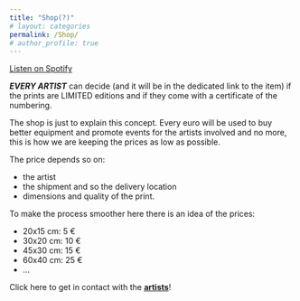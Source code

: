 ```yaml
---
title: "Shop(?)"
# layout: categories
permalink: /Shop/
# author_profile: true
---
```


[Listen on Spotify](https://open.spotify.com/track/53Ggzk6QHzzsIeJnoOsDNk?si=d31bb834a88b4ba9)


***EVERY ARTIST*** can decide (and it will be in the dedicated link to the item) if the prints are LIMITED editions and if they come with a certificate of the numbering.

The shop is just to explain this concept. Every euro will be used to buy better equipment and promote events for the artists involved and no more, this is how we are keeping the prices as low as possible. 

The price depends so on:
- the artist 
- the shipment and so the delivery location
- dimensions and quality of the print.

To make the process smoother here there is an idea of the prices:

- 20x15 cm: 5 €
- 30x20 cm: 10 €
- 45x30 cm: 15 €
- 60x40 cm: 25 €
- ...


Click here to get in contact with the [**artists**](https://picassorom.github.io/photo5/Contact_Newsletter/)!
